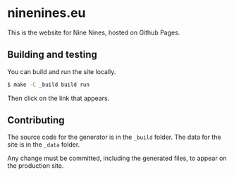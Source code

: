 ninenines.eu
============

This is the website for Nine Nines, hosted on Github Pages.

Building and testing
--------------------

You can build and run the site locally.

``` bash
$ make -C _build build run
```

Then click on the link that appears.

Contributing
------------

The source code for the generator is in the `_build` folder.
The data for the site is in the `_data` folder.

Any change must be committed, including the generated files,
to appear on the production site.
